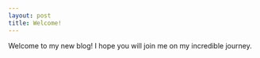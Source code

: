 ```yaml
---
layout: post
title: Welcome!
---
```


Welcome to my new blog! I hope you will join me on my incredible journey.
